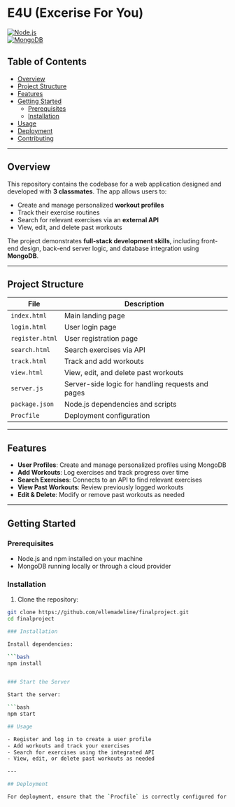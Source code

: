 # E4U (Excerise For You)

[![Node.js](https://img.shields.io/badge/Node.js-v18-green)](https://nodejs.org/)  
[![MongoDB](https://img.shields.io/badge/MongoDB-v6.0-green)](https://www.mongodb.com/)

## Table of Contents

- [Overview](#overview)
- [Project Structure](#project-structure)
- [Features](#features)
- [Getting Started](#getting-started)
  - [Prerequisites](#prerequisites)
  - [Installation](#installation)
- [Usage](#usage)
- [Deployment](#deployment)
- [Contributing](#contributing)

---

## Overview

This repository contains the codebase for a web application designed and developed with **3 classmates**. The app allows users to:

- Create and manage personalized **workout profiles**
- Track their exercise routines
- Search for relevant exercises via an **external API**
- View, edit, and delete past workouts

The project demonstrates **full-stack development skills**, including front-end design, back-end server logic, and database integration using **MongoDB**.

---

## Project Structure

| File | Description |
|------|-------------|
| `index.html` | Main landing page |
| `login.html` | User login page |
| `register.html` | User registration page |
| `search.html` | Search exercises via API |
| `track.html` | Track and add workouts |
| `view.html` | View, edit, and delete past workouts |
| `server.js` | Server-side logic for handling requests and pages |
| `package.json` | Node.js dependencies and scripts |
| `Procfile` | Deployment configuration |


---

## Features

- **User Profiles**: Create and manage personalized profiles using MongoDB  
- **Add Workouts**: Log exercises and track progress over time  
- **Search Exercises**: Connects to an API to find relevant exercises  
- **View Past Workouts**: Review previously logged workouts  
- **Edit & Delete**: Modify or remove past workouts as needed  

---

## Getting Started

### Prerequisites

- Node.js and npm installed on your machine  
- MongoDB running locally or through a cloud provider

### Installation

1. Clone the repository:

```bash
git clone https://github.com/ellemadeline/finalproject.git
cd finalproject

### Installation

Install dependencies:

```bash
npm install


### Start the Server

Start the server:

```bash
npm start

## Usage

- Register and log in to create a user profile  
- Add workouts and track your exercises  
- Search for exercises using the integrated API  
- View, edit, or delete past workouts as needed  

---

## Deployment

For deployment, ensure that the `Procfile` is correctly configured for your hosting platform. Common platforms like **Heroku** can use this file to determine how to run your application.


